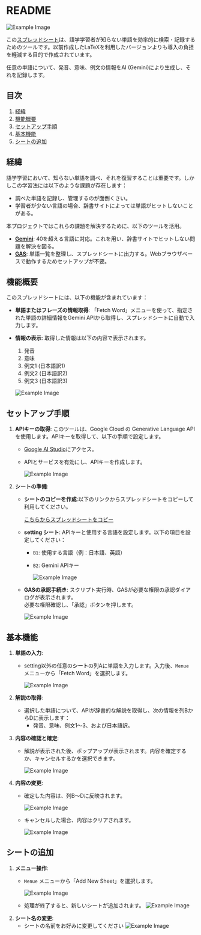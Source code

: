 # README

![Example Image](asset/1.png)

この[スプレッドシート](https://docs.google.com/spreadsheets/d/1H6GYr7bxicvGNF5OTyrranghVtKn2Xm2lNbuyF9b5VQ/copy)は、語学学習者が知らない単語を効率的に検索・記録するためのツールです。以前作成したLaTeXを利用したバージョンよりも導入の負担を軽減する目的で作成されています。

任意の単語について、発音、意味、例文の情報をAI (Gemini)により生成し、それを記録します。



## 目次

1. [経緯](#経緯)
2. [機能概要](#機能概要)
3. [セットアップ手順](#セットアップ手順)
4. [基本機能](#基本機能)
5. [シートの追加](#シートの追加)



## 経緯

語学学習において、知らない単語を調べ、それを復習することは重要です。しかしこの学習法には以下のような課題が存在します：

- 調べた単語を記録し、管理するのが面倒くさい。
- 学習者が少ない言語の場合、辞書サイトによっては単語がヒットしないことがある。

本プロジェクトではこれらの課題を解決するために、以下のツールを活用。

- **[Gemini](https://ai.google.dev/)**: 40を超える言語に対応。これを用い、辞書サイトでヒットしない問題を解決を図る。
- **[GAS](https://developers.google.com/apps-script?hl=ja)**: 単語一覧を整理し、スプレッドシートに出力する。Webブラウザベースで動作するためセットアップが不要。

## 機能概要

このスプレッドシートには、以下の機能が含まれています：

- **単語またはフレーズの情報取得**: 「Fetch Word」メニューを使って、指定された単語の詳細情報をGemini APIから取得し、スプレッドシートに自動で入力します。
- **情報の表示**: 取得した情報は以下の内容で表示されます。
  1. 発音
  2. 意味
  3. 例文1 (日本語訳1)
  4. 例文2 (日本語訳2)
  5. 例文3 (日本語訳3)

    ![Example Image](asset/5.png)

## セットアップ手順

1. **APIキーの取得**:
   このツールは、Google Cloud の Generative Language API を使用します。APIキーを取得して、以下の手順で設定します。

   - [Google AI Studio](https://aistudio.google.com/apikey?hl=ja)にアクセス。
   - APIとサービスを有効にし、APIキーを作成します。

        ![Example Image](asset/3.png)

2. **シートの準備**:
    - **シートのコピーを作成**:以下のリンクからスプレッドシートをコピーして利用してください。

        [こちらからスプレッドシートをコピー](https://docs.google.com/spreadsheets/d/1H6GYr7bxicvGNF5OTyrranghVtKn2Xm2lNbuyF9b5VQ/copy)


    - **setting シート**: APIキーと使用する言語を設定します。以下の項目を設定してください：
        - `B1`: 使用する言語（例：日本語、英語）
        - `B2`: Gemini APIキー

             ![Example Image](asset/4.png)

    - **GASの承認手続き**:
    スクリプト実行時、GASが必要な権限の承認ダイアログが表示されます。  
    必要な権限確認し、「承認」ボタンを押します。

        ![Example Image](asset/2.png)

## 基本機能

1. **単語の入力**:
   - setting以外の任意の**シート**の列Aに単語を入力します。入力後、`Menue` メニューから「Fetch Word」を選択します。

       ![Example Image](asset/6.png)

   
2. **解説の取得**:
   - 選択した単語について、APIが辞書的な解説を取得し、次の情報を列BからDに表示します：
     - 発音、意味、例文1〜3、および日本語訳。
   
3. **内容の確認と確定**:
   - 解説が表示された後、ポップアップが表示されます。内容を確定するか、キャンセルするかを選択できます。

       ![Example Image](asset/7.png)

4. **内容の変更**:
   - 確定した内容は、列B〜Dに反映されます。

       ![Example Image](asset/5.png)

   - キャンセルした場合、内容はクリアされます。

       ![Example Image](asset/8.png)

## シートの追加

1. **メニュー操作**:
   - `Menue` メニューから「Add New Sheet」を選択します。

       ![Example Image](asset/10.png)
   - 処理が終了すると、新しいシートが追加されます。
       ![Example Image](asset/11.png)
2. **シート名の変更**:
   - シートの名前をお好みに変更してください
       ![Example Image](asset/12.png)